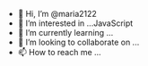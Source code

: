 - 👋 Hi, I’m @maria2122
- 👀 I’m interested in ...JavaScript
- 🌱 I’m currently learning ...
- 💞️ I’m looking to collaborate on ...
- 📫 How to reach me ...

<!---
maria2122/maria2122 is a ✨ special ✨ repository because its `README.md` (this file) appears on your GitHub profile.
You can click the Preview link to take a look at your changes.
--->

